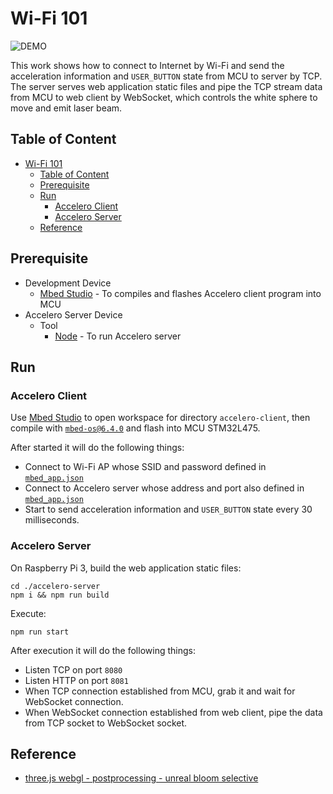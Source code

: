 # Wi-Fi 101

![DEMO](./demo.gif)

This work shows how to connect to Internet by Wi-Fi and send the acceleration information and `USER_BUTTON` state from MCU to server by TCP. The server serves web application static files and pipe the TCP stream data from MCU to web client by WebSocket, which controls the white sphere to move and emit laser beam.

## Table of Content

- [Wi-Fi 101](#wi-fi-101)
  - [Table of Content](#table-of-content)
  - [Prerequisite](#prerequisite)
  - [Run](#run)
    - [Accelero Client](#accelero-client)
    - [Accelero Server](#accelero-server)
  - [Reference](#reference)

## Prerequisite

- Development Device
  - [Mbed Studio](https://os.mbed.com/studio) - To compiles and flashes Accelero client program into MCU
- Accelero Server Device
  - Tool
    - [Node](https://nodejs.org) - To run Accelero server

## Run

### Accelero Client

Use [Mbed Studio](https://os.mbed.com/studio) to open workspace for directory `accelero-client`, then compile with [`mbed-os@6.4.0`](https://github.com/ARMmbed/mbed-os/tree/8ef0a435b2356f8159dea8e427b2935d177309f8) and flash into MCU STM32L475.

After started it will do the following things:

- Connect to Wi-Fi AP whose SSID and password defined in [`mbed_app.json`](./accelero-client/mbed_app.json)
- Connect to Accelero server whose address and port also defined in [`mbed_app.json`](./accelero-client/mbed_app.json)
- Start to send acceleration information and `USER_BUTTON` state every 30 milliseconds.

### Accelero Server

On Raspberry Pi 3, build the web application static files:

```shell
cd ./accelero-server
npm i && npm run build
```

Execute:

```shell
npm run start
```

After execution it will do the following things:

- Listen TCP on port `8080`
- Listen HTTP on port `8081`
- When TCP connection established from MCU, grab it and wait for WebSocket connection.
- When WebSocket connection established from web client, pipe the data from TCP socket to WebSocket socket.

## Reference

- [three.js webgl - postprocessing - unreal bloom selective](https://github.com/mrdoob/three.js/blob/master/examples/webgl_postprocessing_unreal_bloom_selective.html)
